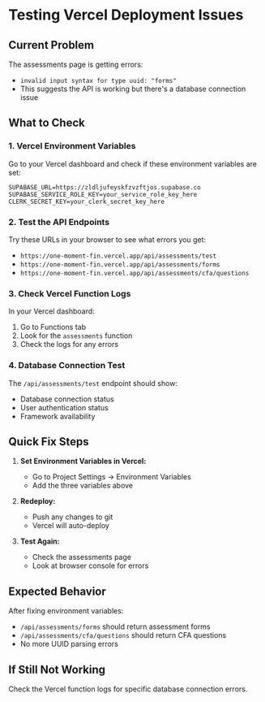 # Testing Vercel Deployment Issues

## Current Problem
The assessments page is getting errors:
- `invalid input syntax for type uuid: "forms"` 
- This suggests the API is working but there's a database connection issue

## What to Check

### 1. Vercel Environment Variables
Go to your Vercel dashboard and check if these environment variables are set:

```
SUPABASE_URL=https://zldljufeyskfzvzftjos.supabase.co
SUPABASE_SERVICE_ROLE_KEY=your_service_role_key_here
CLERK_SECRET_KEY=your_clerk_secret_key_here
```

### 2. Test the API Endpoints
Try these URLs in your browser to see what errors you get:

- `https://one-moment-fin.vercel.app/api/assessments/test`
- `https://one-moment-fin.vercel.app/api/assessments/forms`
- `https://one-moment-fin.vercel.app/api/assessments/cfa/questions`

### 3. Check Vercel Function Logs
In your Vercel dashboard:
1. Go to Functions tab
2. Look for the `assessments` function
3. Check the logs for any errors

### 4. Database Connection Test
The `/api/assessments/test` endpoint should show:
- Database connection status
- User authentication status
- Framework availability

## Quick Fix Steps

1. **Set Environment Variables in Vercel:**
   - Go to Project Settings → Environment Variables
   - Add the three variables above

2. **Redeploy:**
   - Push any changes to git
   - Vercel will auto-deploy

3. **Test Again:**
   - Check the assessments page
   - Look at browser console for errors

## Expected Behavior
After fixing environment variables:
- `/api/assessments/forms` should return assessment forms
- `/api/assessments/cfa/questions` should return CFA questions
- No more UUID parsing errors

## If Still Not Working
Check the Vercel function logs for specific database connection errors.
